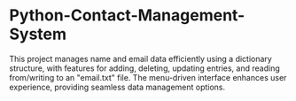# Python-Contact-Management-System
This project manages name and email data efficiently using a dictionary structure, with features for adding, deleting, updating entries, and reading from/writing to an "email.txt" file. The menu-driven interface enhances user experience, providing seamless data management options.
